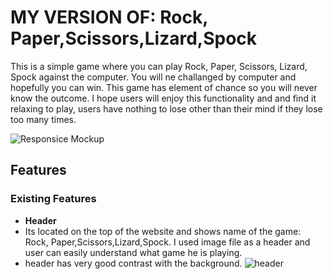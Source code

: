 # MY VERSION OF: Rock, Paper,Scissors,Lizard,Spock

This is a simple game where you can play Rock, Paper, Scissors, Lizard, Spock against the computer.
You will ne challanged by computer and hopefully you can win. This game has element of chance so you will never know the outcome.
I hope users will enjoy this functionality and and find it relaxing to play, users have nothing to lose other than their mind if they lose too many times.

![Responsice Mockup](https://github.com/PeterSvk1/project2/blob/main/assets/readmePics/Screenshotgen.png)
## Features 
### Existing Features
- __Header__ 
- Its located on the top of the website and shows name of the game: Rock, Paper,Scissors,Lizard,Spock. I used image file as a header and user can easily understand what game he is playing.
- header has very good contrast with the background.
![header](https://github.com/PeterSvk1/project2/blob/main/assets/images/logo.jpg)
